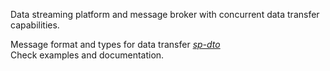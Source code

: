 Data streaming platform and message broker with concurrent data transfer capabilities.  

Message format and types for data transfer *[sp-dto](https://github.com/astromq/streaming-platform/sp-dto)*  
Check examples and documentation.